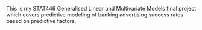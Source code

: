 This is my STAT446 Generalised Linear and Multivariate Models final project which covers predictive modeling of banking advertising success rates based on predictive factors.
